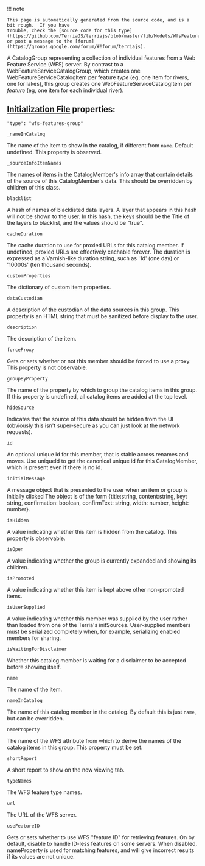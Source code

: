 !!! note    This page is automatically generated from the source code, and is a bit rough.  If you have    trouble, check the [source code for this type](https://github.com/TerriaJS/terriajs/blob/master/lib/Models/WfsFeaturesCatalogGroup.js) or post a message to the [forum](https://groups.google.com/forum/#!forum/terriajs).A CatalogGroup representing a collection of individual features from a Web Feature
Service (WFS) server. By contrast to a WebFeatureServiceCatalogGroup, which creates one
WebFeatureServiceCatalogItem per feature *type* (eg, one item for rivers, one for lakes),
this group creates one WebFeatureServiceCatalogItem per *feature* (eg, one item for each
individual river).## [Initialization File](../../customizing/initialization-files.md) properties:`"type": "wfs-features-group"``_nameInCatalog`The name of the item to show in the catalog, if different from `name`. Default undefined.
This property is observed.`_sourceInfoItemNames`The names of items in the CatalogMember's info array that contain details of the source of this
CatalogMember's data. This should be overridden by children of this class.`blacklist`A hash of names of blacklisted data layers.  A layer that appears in this hash
will not be shown to the user.  In this hash, the keys should be the Title of the layers to blacklist,
and the values should be "true".`cacheDuration`The cache duration to use for proxied URLs for this catalog member.  If undefined, proxied URLs are effectively cachable
forever.  The duration is expressed as a Varnish-like duration string, such as '1d' (one day) or '10000s' (ten thousand seconds).`customProperties`The dictionary of custom item properties.`dataCustodian`A description of the custodian of the data sources in this group.
This property is an HTML string that must be sanitized before display to the user.`description`The description of the item.`forceProxy`Gets or sets whether or not this member should be forced to use a proxy.
This property is not observable.`groupByProperty`The name of the property by which to group the catalog items in this group.  If this property
is undefined, all catalog items are added at the top level.`hideSource`Indicates that the source of this data should be hidden from the UI (obviously this isn't super-secure as you
can just look at the network requests).`id`An optional unique id for this member, that is stable across renames and moves.
Use uniqueId to get the canonical unique id for this CatalogMember, which is present even if there is no id.`initialMessage`A message object that is presented to the user when an item or group is initially clicked
The object is of the form {title:string, content:string, key: string, confirmation: boolean, confirmText: string, width: number, height: number}.`isHidden`A value indicating whether this item is hidden from the catalog.  This
property is observable.`isOpen`A value indicating whether the group is currently expanded and showing
its children.`isPromoted`A value indicating whether this item is kept above other non-promoted items.`isUserSupplied`A value indicating whether this member was supplied by the user rather than loaded from one of the
Terria's initSources.  User-supplied members must be serialized completely when, for example,
serializing enabled members for sharing.`isWaitingForDisclaimer`Whether this catalog member is waiting for a disclaimer to be accepted before showing itself.`name`The name of the item.`nameInCatalog`The name of this catalog member in the catalog. By default this is just `name`, but can be overridden.`nameProperty`The name of the WFS attribute from which to derive the names of the catalog items in this group.
This property must be set.`shortReport`A short report to show on the now viewing tab.`typeNames`The WFS feature type names.`url`The URL of the WFS server.`useFeatureID`Gets or sets whether to use WFS "feature ID" for retrieving features. On by default, disable to handle
ID-less features on some servers. When disabled, nameProperty is used for matching features, and will give
incorrect results if its values are not unique.